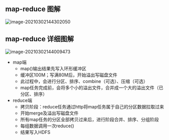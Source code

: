## map-reduce 图解

![image-20210302144302050](https://gitee.com/TurboWay/blogimg/raw/master/img/image-20210302144302050.png)


## map-reduce 详细图解

![image-20210302144009473](https://gitee.com/TurboWay/blogimg/raw/master/img/image-20210302144009473.png)




* map端
  * map()输出结果先写入环形缓冲区
  * 缓冲区100M；写满80M后，开始溢出写磁盘文件
  * 此过程中，会进行分区、排序、combine（可选）、压缩（可选）
  * map任务完成前，会将多个小的溢出文件，合并成一个大的溢出文件（已分区、排序）
* reduce端
  * 拷贝阶段：reduce任务通过http将map任务属于自己的分区数据拉取过来
  * 开始merge及溢出写磁盘文件
  * 所有map任务的分区全部拷贝过来后，进行阶段合并、排序、分组阶段
  * 每组数据调用一次reduce()
  * 结果写入HDFS